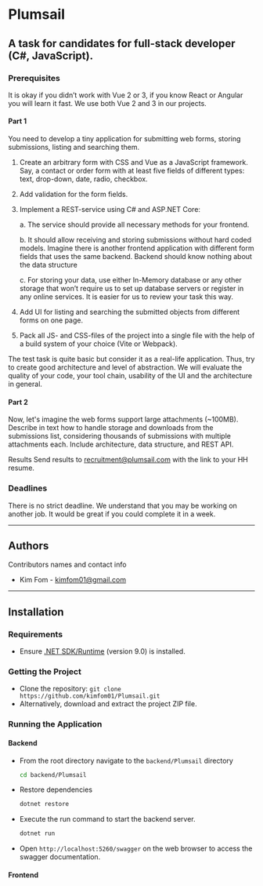 # Plumsail

## A task for candidates for full-stack developer (C#, JavaScript).

### Prerequisites

It is okay if you didn’t work with Vue 2 or 3, if you know React or Angular you will learn it fast. We use both Vue 2 and 3 in our projects.

#### Part 1

You need to develop a tiny application for submitting web forms, storing submissions, listing and searching them.

1. Create an arbitrary form with CSS and Vue as a JavaScript framework. Say, a contact or order form with at least five fields of different types: text, drop-down, date, radio, checkbox.

2. Add validation for the form fields.

3. Implement a REST-service using C# and ASP.NET Core:

   a. The service should provide all necessary methods for your frontend.

   b. It should allow receiving and storing submissions without hard coded models. Imagine there is another frontend application with different form fields that uses the same backend. Backend should know nothing about the data structure

   c. For storing your data, use either In-Memory database or any other storage that won’t require us to set up database servers or register in any online services. It is easier for us to review your task this way.

4. Add UI for listing and searching the submitted objects from different forms on one page.

5. Pack all JS- and CSS-files of the project into a single file with the help of a build system of your choice (Vite or Webpack).

The test task is quite basic but consider it as a real-life application. Thus, try to create good architecture and level of abstraction. We will evaluate the quality of your code, your tool chain, usability of the UI and the architecture in general.

#### Part 2

Now, let's imagine the web forms support large attachments (~100MB). Describe in text how to handle storage and downloads from the submissions list, considering thousands of submissions with multiple attachments each. Include architecture, data structure, and REST API.

Results Send results to recruitment@plumsail.com with the link to your HH resume.

### Deadlines

There is no strict deadline. We understand that you may be working on another job. It would be great if you could complete it in a week.

---

## Authors

Contributors names and contact info

- Kim Fom - [kimfom01@gmail.com](mailto:kimfom01@gmail.com)

---

## Installation

### Requirements

- Ensure [.NET SDK/Runtime](https://dot.net) (version 9.0) is installed.

### Getting the Project

- Clone the repository: `git clone https://github.com/kimfom01/Plumsail.git`
- Alternatively, download and extract the project ZIP file.

### Running the Application

#### Backend

- From the root directory navigate to the `backend/Plumsail` directory

  ```bash
  cd backend/Plumsail
  ```

- Restore dependencies

  ```bash
  dotnet restore
  ```

- Execute the run command to start the backend server.

  ```bash
  dotnet run
  ```

- Open `http://localhost:5260/swagger` on the web browser to access the swagger documentation.

#### Frontend
